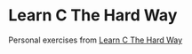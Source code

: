 # Learn C The Hard Way

Personal exercises from [Learn C The Hard Way][lcthw]

[lcthw]: http://c.learncodethehardway.org "Learn C The Hard Way"
